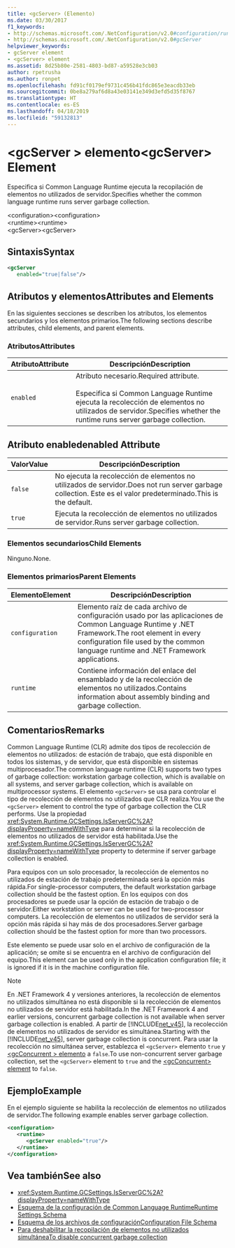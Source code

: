 ```yaml
---
title: <gcServer> (Elemento)
ms.date: 03/30/2017
f1_keywords:
- http://schemas.microsoft.com/.NetConfiguration/v2.0#configuration/runtime/gcServer
- http://schemas.microsoft.com/.NetConfiguration/v2.0#gcServer
helpviewer_keywords:
- gcServer element
- <gcServer> element
ms.assetid: 8d25b80e-2581-4803-bd87-a59528e3cb03
author: rpetrusha
ms.author: ronpet
ms.openlocfilehash: fd91cf0179ef9731c456b41fdc865e3eacdb33eb
ms.sourcegitcommit: 0be8a279af6d8a43e03141e349d3efd5d35f8767
ms.translationtype: HT
ms.contentlocale: es-ES
ms.lasthandoff: 04/18/2019
ms.locfileid: "59132813"
---
```

# <a name="gcserver-element"></a><span data-ttu-id="1c073-102">\<gcServer > elemento</span><span class="sxs-lookup"><span data-stu-id="1c073-102">\<gcServer> Element</span></span>
<span data-ttu-id="1c073-103">Especifica si Common Language Runtime ejecuta la recopilación de elementos no utilizados de servidor.</span><span class="sxs-lookup"><span data-stu-id="1c073-103">Specifies whether the common language runtime runs server garbage collection.</span></span>  
  
 <span data-ttu-id="1c073-104">\<configuration></span><span class="sxs-lookup"><span data-stu-id="1c073-104">\<configuration></span></span>  
<span data-ttu-id="1c073-105">\<runtime></span><span class="sxs-lookup"><span data-stu-id="1c073-105">\<runtime></span></span>  
<span data-ttu-id="1c073-106">\<gcServer></span><span class="sxs-lookup"><span data-stu-id="1c073-106">\<gcServer></span></span>  
  
## <a name="syntax"></a><span data-ttu-id="1c073-107">Sintaxis</span><span class="sxs-lookup"><span data-stu-id="1c073-107">Syntax</span></span>  
  
```xml  
<gcServer    
   enabled="true|false"/>  
```  
  
## <a name="attributes-and-elements"></a><span data-ttu-id="1c073-108">Atributos y elementos</span><span class="sxs-lookup"><span data-stu-id="1c073-108">Attributes and Elements</span></span>  
 <span data-ttu-id="1c073-109">En las siguientes secciones se describen los atributos, los elementos secundarios y los elementos primarios.</span><span class="sxs-lookup"><span data-stu-id="1c073-109">The following sections describe attributes, child elements, and parent elements.</span></span>  
  
### <a name="attributes"></a><span data-ttu-id="1c073-110">Atributos</span><span class="sxs-lookup"><span data-stu-id="1c073-110">Attributes</span></span>  
  
|<span data-ttu-id="1c073-111">Atributo</span><span class="sxs-lookup"><span data-stu-id="1c073-111">Attribute</span></span>|<span data-ttu-id="1c073-112">Descripción</span><span class="sxs-lookup"><span data-stu-id="1c073-112">Description</span></span>|  
|---------------|-----------------|  
|`enabled`|<span data-ttu-id="1c073-113">Atributo necesario.</span><span class="sxs-lookup"><span data-stu-id="1c073-113">Required attribute.</span></span><br /><br /> <span data-ttu-id="1c073-114">Especifica si Common Language Runtime ejecuta la recolección de elementos no utilizados de servidor.</span><span class="sxs-lookup"><span data-stu-id="1c073-114">Specifies whether the runtime runs server garbage collection.</span></span>|  
  
## <a name="enabled-attribute"></a><span data-ttu-id="1c073-115">Atributo enabled</span><span class="sxs-lookup"><span data-stu-id="1c073-115">enabled Attribute</span></span>  
  
|<span data-ttu-id="1c073-116">Valor</span><span class="sxs-lookup"><span data-stu-id="1c073-116">Value</span></span>|<span data-ttu-id="1c073-117">Descripción</span><span class="sxs-lookup"><span data-stu-id="1c073-117">Description</span></span>|  
|-----------|-----------------|  
|`false`|<span data-ttu-id="1c073-118">No ejecuta la recolección de elementos no utilizados de servidor.</span><span class="sxs-lookup"><span data-stu-id="1c073-118">Does not run server garbage collection.</span></span> <span data-ttu-id="1c073-119">Este es el valor predeterminado.</span><span class="sxs-lookup"><span data-stu-id="1c073-119">This is the default.</span></span>|  
|`true`|<span data-ttu-id="1c073-120">Ejecuta la recolección de elementos no utilizados de servidor.</span><span class="sxs-lookup"><span data-stu-id="1c073-120">Runs server garbage collection.</span></span>|  
  
### <a name="child-elements"></a><span data-ttu-id="1c073-121">Elementos secundarios</span><span class="sxs-lookup"><span data-stu-id="1c073-121">Child Elements</span></span>  
 <span data-ttu-id="1c073-122">Ninguno.</span><span class="sxs-lookup"><span data-stu-id="1c073-122">None.</span></span>  
  
### <a name="parent-elements"></a><span data-ttu-id="1c073-123">Elementos primarios</span><span class="sxs-lookup"><span data-stu-id="1c073-123">Parent Elements</span></span>  
  
|<span data-ttu-id="1c073-124">Elemento</span><span class="sxs-lookup"><span data-stu-id="1c073-124">Element</span></span>|<span data-ttu-id="1c073-125">Descripción</span><span class="sxs-lookup"><span data-stu-id="1c073-125">Description</span></span>|  
|-------------|-----------------|  
|`configuration`|<span data-ttu-id="1c073-126">Elemento raíz de cada archivo de configuración usado por las aplicaciones de Common Language Runtime y .NET Framework.</span><span class="sxs-lookup"><span data-stu-id="1c073-126">The root element in every configuration file used by the common language runtime and .NET Framework applications.</span></span>|  
|`runtime`|<span data-ttu-id="1c073-127">Contiene información del enlace del ensamblado y de la recolección de elementos no utilizados.</span><span class="sxs-lookup"><span data-stu-id="1c073-127">Contains information about assembly binding and garbage collection.</span></span>|  
  
## <a name="remarks"></a><span data-ttu-id="1c073-128">Comentarios</span><span class="sxs-lookup"><span data-stu-id="1c073-128">Remarks</span></span>  
 <span data-ttu-id="1c073-129">Common Language Runtime (CLR) admite dos tipos de recolección de elementos no utilizados: de estación de trabajo, que está disponible en todos los sistemas, y de servidor, que está disponible en sistemas multiprocesador.</span><span class="sxs-lookup"><span data-stu-id="1c073-129">The common language runtime (CLR) supports two types of garbage collection: workstation garbage collection, which is available on all systems, and server garbage collection, which is available on multiprocessor systems.</span></span> <span data-ttu-id="1c073-130">El elemento `<gcServer>` se usa para controlar el tipo de recolección de elementos no utilizados que CLR realiza.</span><span class="sxs-lookup"><span data-stu-id="1c073-130">You use the `<gcServer>` element to control the type of garbage collection the CLR performs.</span></span> <span data-ttu-id="1c073-131">Use la propiedad <xref:System.Runtime.GCSettings.IsServerGC%2A?displayProperty=nameWithType> para determinar si la recolección de elementos no utilizados de servidor está habilitada.</span><span class="sxs-lookup"><span data-stu-id="1c073-131">Use the <xref:System.Runtime.GCSettings.IsServerGC%2A?displayProperty=nameWithType> property to determine if server garbage collection is enabled.</span></span>  
  
 <span data-ttu-id="1c073-132">Para equipos con un solo procesador, la recolección de elementos no utilizados de estación de trabajo predeterminada será la opción más rápida.</span><span class="sxs-lookup"><span data-stu-id="1c073-132">For single-processor computers, the default workstation garbage collection should be the fastest option.</span></span> <span data-ttu-id="1c073-133">En los equipos con dos procesadores se puede usar la opción de estación de trabajo o de servidor.</span><span class="sxs-lookup"><span data-stu-id="1c073-133">Either workstation or server can be used for two-processor computers.</span></span> <span data-ttu-id="1c073-134">La recolección de elementos no utilizados de servidor será la opción más rápida si hay más de dos procesadores.</span><span class="sxs-lookup"><span data-stu-id="1c073-134">Server garbage collection should be the fastest option for more than two processors.</span></span>  
  
 <span data-ttu-id="1c073-135">Este elemento se puede usar solo en el archivo de configuración de la aplicación; se omite si se encuentra en el archivo de configuración del equipo.</span><span class="sxs-lookup"><span data-stu-id="1c073-135">This element can be used only in the application configuration file; it is ignored if it is in the machine configuration file.</span></span>  
  
> [!NOTE]
>  <span data-ttu-id="1c073-136">En .NET Framework 4 y versiones anteriores, la recolección de elementos no utilizados simultánea no está disponible si la recolección de elementos no utilizados de servidor está habilitada.</span><span class="sxs-lookup"><span data-stu-id="1c073-136">In the .NET Framework 4 and earlier versions, concurrent garbage collection is not available when server garbage collection is enabled.</span></span> <span data-ttu-id="1c073-137">A partir de [!INCLUDE[net_v45](../../../../../includes/net-v45-md.md)], la recolección de elementos no utilizados de servidor es simultánea.</span><span class="sxs-lookup"><span data-stu-id="1c073-137">Starting with the [!INCLUDE[net_v45](../../../../../includes/net-v45-md.md)], server garbage collection is concurrent.</span></span> <span data-ttu-id="1c073-138">Para usar la recolección no simultánea server, establezca el `<gcServer>` elemento `true` y [ \<gcConcurrent > elemento](../../../../../docs/framework/configure-apps/file-schema/runtime/gcconcurrent-element.md) a `false`.</span><span class="sxs-lookup"><span data-stu-id="1c073-138">To use non-concurrent server garbage collection, set the `<gcServer>` element to `true` and the [\<gcConcurrent> element](../../../../../docs/framework/configure-apps/file-schema/runtime/gcconcurrent-element.md) to `false`.</span></span>  
  
## <a name="example"></a><span data-ttu-id="1c073-139">Ejemplo</span><span class="sxs-lookup"><span data-stu-id="1c073-139">Example</span></span>  
 <span data-ttu-id="1c073-140">En el ejemplo siguiente se habilita la recolección de elementos no utilizados de servidor.</span><span class="sxs-lookup"><span data-stu-id="1c073-140">The following example enables server garbage collection.</span></span>  
  
```xml  
<configuration>  
   <runtime>  
      <gcServer enabled="true"/>  
   </runtime>  
</configuration>  
```  
  
## <a name="see-also"></a><span data-ttu-id="1c073-141">Vea también</span><span class="sxs-lookup"><span data-stu-id="1c073-141">See also</span></span>

- <xref:System.Runtime.GCSettings.IsServerGC%2A?displayProperty=nameWithType>
- [<span data-ttu-id="1c073-142">Esquema de la configuración de Common Language Runtime</span><span class="sxs-lookup"><span data-stu-id="1c073-142">Runtime Settings Schema</span></span>](../../../../../docs/framework/configure-apps/file-schema/runtime/index.md)
- [<span data-ttu-id="1c073-143">Esquema de los archivos de configuración</span><span class="sxs-lookup"><span data-stu-id="1c073-143">Configuration File Schema</span></span>](../../../../../docs/framework/configure-apps/file-schema/index.md)
- [<span data-ttu-id="1c073-144">Para deshabilitar la recopilación de elementos no utilizados simultánea</span><span class="sxs-lookup"><span data-stu-id="1c073-144">To disable concurrent garbage collection</span></span>](gcconcurrent-element.md#to-disable-background-garbage-collection)
